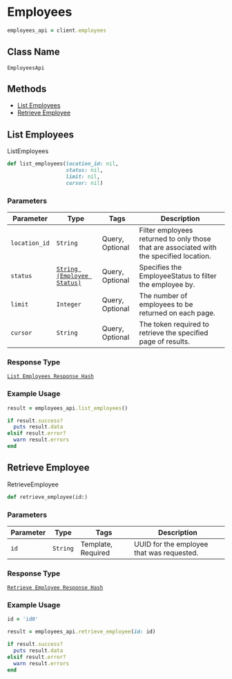 # Employees

```ruby
employees_api = client.employees
```

## Class Name

`EmployeesApi`

## Methods

* [List Employees](/doc/employees.md#list-employees)
* [Retrieve Employee](/doc/employees.md#retrieve-employee)

## List Employees

ListEmployees

```ruby
def list_employees(location_id: nil,
                   status: nil,
                   limit: nil,
                   cursor: nil)
```

### Parameters

| Parameter | Type | Tags | Description |
|  --- | --- | --- | --- |
| `location_id` | `String` | Query, Optional | Filter employees returned to only those that are associated with the specified location. |
| `status` | [`String (Employee Status)`](/doc/models/employee-status.md) | Query, Optional | Specifies the EmployeeStatus to filter the employee by. |
| `limit` | `Integer` | Query, Optional | The number of employees to be returned on each page. |
| `cursor` | `String` | Query, Optional | The token required to retrieve the specified page of results. |

### Response Type

[`List Employees Response Hash`](/doc/models/list-employees-response.md)

### Example Usage

```ruby
result = employees_api.list_employees()

if result.success?
  puts result.data
elsif result.error?
  warn result.errors
end
```

## Retrieve Employee

RetrieveEmployee

```ruby
def retrieve_employee(id:)
```

### Parameters

| Parameter | Type | Tags | Description |
|  --- | --- | --- | --- |
| `id` | `String` | Template, Required | UUID for the employee that was requested. |

### Response Type

[`Retrieve Employee Response Hash`](/doc/models/retrieve-employee-response.md)

### Example Usage

```ruby
id = 'id0'

result = employees_api.retrieve_employee(id: id)

if result.success?
  puts result.data
elsif result.error?
  warn result.errors
end
```

